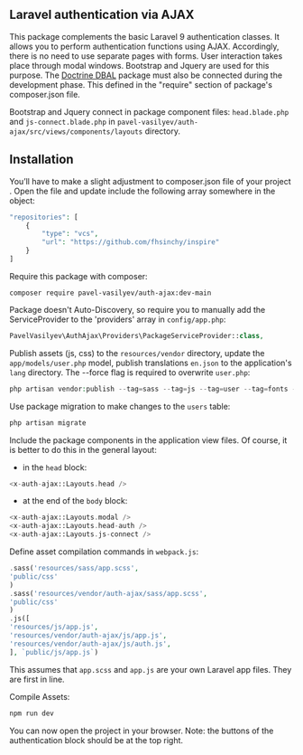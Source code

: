## Laravel authentication via AJAX

This package complements the basic Laravel 9 authentication classes. It allows you to perform authentication functions using AJAX. Accordingly, there is no need to use separate pages with forms. User interaction takes place through modal windows. Bootstrap and Jquery are used for this purpose. The [Doctrine DBAL](https://github.com/doctrine/dbal) package must also be connected during the development phase. This defined in the "require" section of package's composer.json file.

Bootstrap and Jquery connect in package component files: `head.blade.php` and `js-connect.blade.php` in `pavel-vasilyev/auth-ajax/src/views/components/layouts` directory.

## Installation

You’ll have to make a slight adjustment to composer.json file of your project . Open the file and update include the following array somewhere in the object:

```php
"repositories": [
    {
        "type": "vcs",
        "url": "https://github.com/fhsinchy/inspire"
    }
]
```

Require this package with composer:

```shell
composer require pavel-vasilyev/auth-ajax:dev-main
```

Package doesn't Auto-Discovery, so require you to manually add the ServiceProvider to the 'providers' array in `config/app.php`:

```php
PavelVasilyev\AuthAjax\Providers\PackageServiceProvider::class,
```

Publish assets (js, css) to the `resources/vendor` directory, update the `app/models/user.php` model, publish translations `en.json` to the application's `lang` directory. The --force flag is required to overwrite `user.php`:

```php
php artisan vendor:publish --tag=sass --tag=js --tag=user --tag=fonts --tag=middleware --force
```

Use package migration to make changes to the `users` table:

```php
php artisan migrate
```

Include the package components in the application view files. Of course, it is better to do this in the general layout:
- in the `head` block:
```php
<x-auth-ajax::Layouts.head />
```
- at the end of the `body` block:
```php
<x-auth-ajax::Layouts.modal />
<x-auth-ajax::Layouts.head-auth />
<x-auth-ajax::Layouts.js-connect />
```

Define asset compilation commands in `webpack.js`:
```php
.sass('resources/sass/app.scss',
'public/css'
)
.sass('resources/vendor/auth-ajax/sass/app.scss',
'public/css'
)
.js([
'resources/js/app.js',
'resources/vendor/auth-ajax/js/app.js',
'resources/vendor/auth-ajax/js/auth.js',
], `public/js/app.js`)
```
This assumes that `app.scss` and `app.js` are your own Laravel app files. They are first in line.

Compile Assets: 
```php
npm run dev
```
You can now open the project in your browser. Note: the buttons of the authentication block should be at the top right.
